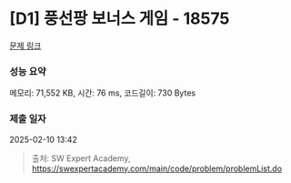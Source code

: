# [D1] 풍선팡 보너스 게임 - 18575 

[문제 링크](https://swexpertacademy.com/main/code/problem/problemDetail.do?contestProbId=AYob7ctqnhIDFAU6) 

### 성능 요약

메모리: 71,552 KB, 시간: 76 ms, 코드길이: 730 Bytes

### 제출 일자

2025-02-10 13:42



> 출처: SW Expert Academy, https://swexpertacademy.com/main/code/problem/problemList.do